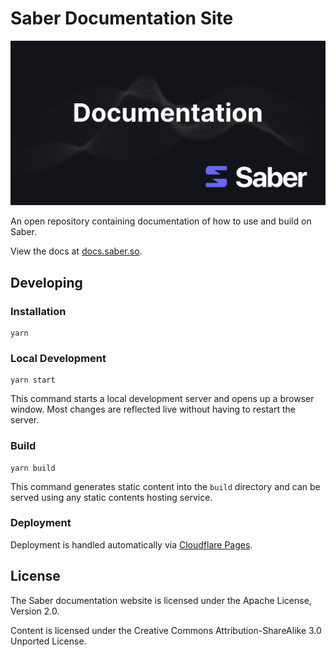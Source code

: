 # Saber Documentation Site

<div align="center">
    <img src="https://raw.githubusercontent.com/saber-hq/docs/master/static/img/banner.png">
</div>

An open repository containing documentation of how to use and build on Saber.

View the docs at [docs.saber.so](https://docs.saber.so).

## Developing

### Installation

```
yarn
```

### Local Development

```
yarn start
```

This command starts a local development server and opens up a browser window. Most changes are reflected live without having to restart the server.

### Build

```
yarn build
```

This command generates static content into the `build` directory and can be served using any static contents hosting service.

### Deployment

Deployment is handled automatically via [Cloudflare Pages](https://pages.cloudflare.com/).

## License

The Saber documentation website is licensed under the Apache License, Version 2.0.

Content is licensed under the Creative Commons Attribution-ShareAlike 3.0 Unported License.
